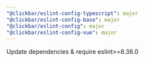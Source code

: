 ```yaml
---
"@clickbar/eslint-config-typescript": major
"@clickbar/eslint-config-base": major
"@clickbar/eslint-config": major
"@clickbar/eslint-config-vue": major
---
```


Update dependencies & require eslint>=8.38.0
